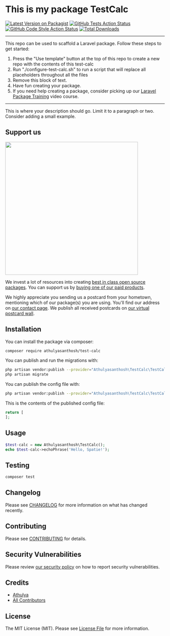 # This is my package TestCalc

[![Latest Version on Packagist](https://img.shields.io/packagist/v/athulyasanthosh/test-calc.svg?style=flat-square)](https://packagist.org/packages/athulyasanthosh/test-calc)
[![GitHub Tests Action Status](https://img.shields.io/github/workflow/status/athulyasanthosh/test-calc/run-tests?label=tests)](https://github.com/athulyasanthosh/test-calc/actions?query=workflow%3Arun-tests+branch%3Amain)
[![GitHub Code Style Action Status](https://img.shields.io/github/workflow/status/athulyasanthosh/test-calc/Check%20&%20fix%20styling?label=code%20style)](https://github.com/athulyasanthosh/test-calc/actions?query=workflow%3A"Check+%26+fix+styling"+branch%3Amain)
[![Total Downloads](https://img.shields.io/packagist/dt/athulyasanthosh/test-calc.svg?style=flat-square)](https://packagist.org/packages/athulyasanthosh/test-calc)

---
This repo can be used to scaffold a Laravel package. Follow these steps to get started:

1. Press the "Use template" button at the top of this repo to create a new repo with the contents of this test-calc
2. Run "./configure-test-calc.sh" to run a script that will replace all placeholders throughout all the files
3. Remove this block of text.
4. Have fun creating your package.
5. If you need help creating a package, consider picking up our <a href="https://laravelpackage.training">Laravel Package Training</a> video course.
---

This is where your description should go. Limit it to a paragraph or two. Consider adding a small example.

## Support us

[<img src="https://github-ads.s3.eu-central-1.amazonaws.com/Test-calc.jpg?t=1" width="419px" />](https://spatie.be/github-ad-click/Test-calc)

We invest a lot of resources into creating [best in class open source packages](https://spatie.be/open-source). You can support us by [buying one of our paid products](https://spatie.be/open-source/support-us).

We highly appreciate you sending us a postcard from your hometown, mentioning which of our package(s) you are using. You'll find our address on [our contact page](https://spatie.be/about-us). We publish all received postcards on [our virtual postcard wall](https://spatie.be/open-source/postcards).

## Installation

You can install the package via composer:

```bash
composer require athulyasanthosh/test-calc
```

You can publish and run the migrations with:

```bash
php artisan vendor:publish --provider="Athulyasanthosh\TestCalc\TestCalcServiceProvider" --tag="test-calc-migrations"
php artisan migrate
```

You can publish the config file with:
```bash
php artisan vendor:publish --provider="Athulyasanthosh\TestCalc\TestCalcServiceProvider" --tag="test-calc-config"
```

This is the contents of the published config file:

```php
return [
];
```

## Usage

```php
$test-calc = new Athulyasanthosh\TestCalc();
echo $test-calc->echoPhrase('Hello, Spatie!');
```

## Testing

```bash
composer test
```

## Changelog

Please see [CHANGELOG](CHANGELOG.md) for more information on what has changed recently.

## Contributing

Please see [CONTRIBUTING](.github/CONTRIBUTING.md) for details.

## Security Vulnerabilities

Please review [our security policy](../../security/policy) on how to report security vulnerabilities.

## Credits

- [Athulya](https://github.com/athulyasanthosh)
- [All Contributors](../../contributors)

## License

The MIT License (MIT). Please see [License File](LICENSE.md) for more information.

